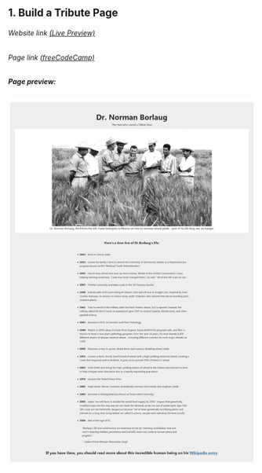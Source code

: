 ## 1. Build a Tribute Page

###### Website link [(Live Preview)](https://codepen.io/sam4web/full/qBjQdZY)

###### Page link [(freeCodeCamp)](https://www.freecodecamp.org/learn/responsive-web-design/responsive-web-design-projects/build-a-tribute-page)

##### Page preview:

![page-preview](page-preview.png)
